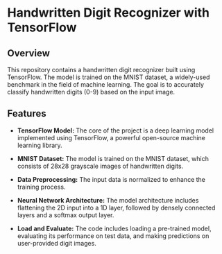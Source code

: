 # Handwritten Digit Recognizer with TensorFlow


## Overview

This repository contains a handwritten digit recognizer built using TensorFlow. The model is trained on the MNIST dataset, a widely-used benchmark in the field of machine learning. The goal is to accurately classify handwritten digits (0-9) based on the input image.

## Features

- **TensorFlow Model:** The core of the project is a deep learning model implemented using TensorFlow, a powerful open-source machine learning library.
  
- **MNIST Dataset:** The model is trained on the MNIST dataset, which consists of 28x28 grayscale images of handwritten digits.

- **Data Preprocessing:** The input data is normalized to enhance the training process.
  
- **Neural Network Architecture:** The model architecture includes flattening the 2D input into a 1D layer, followed by densely connected layers and a softmax output layer.

- **Load and Evaluate:** The code includes loading a pre-trained model, evaluating its performance on test data, and making predictions on user-provided digit images.
